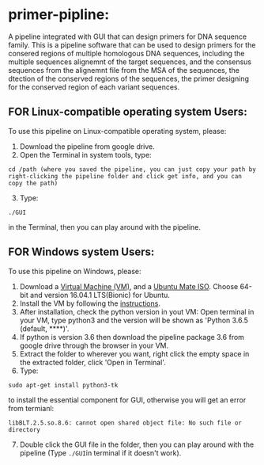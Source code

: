 # primer-pipline:
A pipeline integrated with GUI that can design primers for DNA sequence family.
This is a pipeline software that can be used to design primers for the consered regions of multiple homologous DNA sequences, including the multiple sequences alignemnt of the target sequences, and the consensus sequences from the alignemnt file from the MSA of the sequences, the dtection of the conserved regions of the sequences, the primer designing for the conserved region of each variant sequences. 

## FOR Linux-compatible operating system Users:
  To use this pipeline on Linux-compatible operating system, please:
1. Download the pipeline from google drive. 
2. Open the Terminal in system tools, type: 
```
cd /path (where you saved the pipeline, you can just copy your path by right-clicking the pipeline folder and click get info, and you can copy the path)
```
3. Type: 
```
./GUI
```
in the Terminal, then you can play around with the pipeline.

## FOR Windows system Users:
To use this pipeline on Windows, please:
1. Download a [Virtual Machine (VM)](https://www.virtualbox.org/), and a [Ubuntu Mate ISO](https://ubuntu-mate.org/download/). Choose 64-bit and version 16.04.1 LTS(Bionic) for Ubuntu.
2. Install the VM by following the [instructions](http://www.psychocats.net/ubuntu/virtualbox).
3. After installation, check the python version in yout VM: Open terminal in your VM, type python3 and the version will be shown as 'Python 3.6.5 (default, ****)'.
4. If python is version 3.6 then download the pipeline package 3.6 from google drive through the browser in your VM.
5. Extract the folder to wherever you want, right click the empty space in the extracted folder, click 'Open in Terminal'.
6. Type: 
```
sudo apt-get install python3-tk
```
to install the essential component for GUI, otherwise you will get an error from termianl: 
```
libBLT.2.5.so.8.6: cannot open shared object file: No such file or directory
```
7. Double click the GUI file in the folder, then you can play around with the pipeline (Type ``` ./GUI ```in terminal if it doesn't work).
